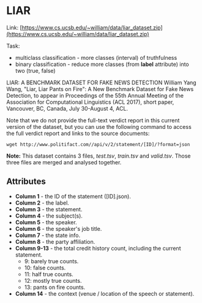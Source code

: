 # LIAR

Link: [https://www.cs.ucsb.edu/~william/data/liar_dataset.zip](https://www.cs.ucsb.edu/~william/data/liar_dataset.zip)

Task:
* multiclass classification - more classes (interval) of truthfulness
* binary classification - reduce more classes (from **label** attribute) into two (true, false)


LIAR: A BENCHMARK DATASET FOR FAKE NEWS DETECTION
William Yang Wang, "Liar, Liar Pants on Fire": A New Benchmark Dataset for Fake News Detection, to appear in Proceedings of the 55th Annual Meeting of the Association for Computational Linguistics (ACL 2017), short paper, Vancouver, BC, Canada, July 30-August 4, ACL.

Note that we do not provide the full-text verdict report in this current version of the dataset,
but you can use the following command to access the full verdict report and links to the source documents:
```
wget http://www.politifact.com//api/v/2/statement/[ID]/?format=json
```

**Note:** This dataset contains 3 files, *test.tsv*, *train.tsv* and *valid.tsv*. Those three files are merged and analysed together.


## Attributes

* **Column 1** - the ID of the statement ([ID].json).
* **Column 2** - the label.
* **Column 3** - the statement.
* **Column 4** - the subject(s).
* **Column 5** - the speaker.
* **Column 6** - the speaker's job title.
* **Column 7** - the state info.
* **Column 8** - the party affiliation.
* **Column 9-13** - the total credit history count, including the current statement.
    * 9: barely true counts.
    * 10: false counts.
    * 11: half true counts.
    * 12: mostly true counts.
    * 13: pants on fire counts.
* **Column 14** - the context (venue / location of the speech or statement).
